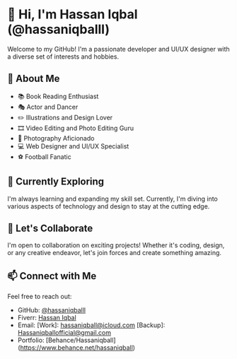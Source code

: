 # 👋 Hi, I'm Hassan Iqbal (@hassaniqballl)

Welcome to my GitHub! I'm a passionate developer and UI/UX designer with a diverse set of interests and hobbies.

## 👀 About Me
- 📚 Book Reading Enthusiast
- 🎭 Actor and Dancer
- ✏️ Illustrations and Design Lover
- 🎞️ Video Editing and Photo Editing Guru
- 📸 Photography Aficionado
- 💻 Web Designer and UI/UX Specialist
- ⚽ Football Fanatic

## 🌱 Currently Exploring
I'm always learning and expanding my skill set. Currently, I'm diving into various aspects of technology and design to stay at the cutting edge.

## 💞️ Let's Collaborate
I'm open to collaboration on exciting projects! Whether it's coding, design, or any creative endeavor, let's join forces and create something amazing.

## 📫 Connect with Me
Feel free to reach out:
- GitHub: [@hassaniqballl](https://github.com/hassaniqballl)
- Fiverr: [Hassan Iqbal](https://www.fiverr.com/hassaniqballll)
- Email: [Work]: hassaniqball@icloud.com [Backup]: Hassaniqballofficial@gmail.com
- Portfolio: [Behance/Hassaniqball] (https://www.behance.net/hassaniqball)
